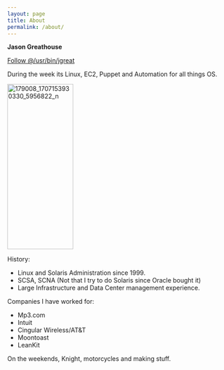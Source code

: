```yaml
---
layout: page
title: About
permalink: /about/
---
```


**Jason Greathouse**

<a class="twitter-follow-button" href="http://twitter.com/usrbinjgreat" data-show-count="false">Follow @/usr/bin/jgreat</a>
<script src="http://platform.twitter.com/widgets.js"></script>

During the week its Linux, EC2, Puppet and Automation
for all things OS.

<a href="http://jgreat.me/wp-content/uploads/2014/06/179008_1707153930330_5956822_n.jpg"><img src="http://jgreat.me/wp-content/uploads/2014/06/179008_1707153930330_5956822_n-120x300.jpg" alt="179008_1707153930330_5956822_n" width="150" height="375" class="alignright size-medium wp-image-60"></a>

History:
- Linux and Solaris Administration since 1999.
- SCSA, SCNA (Not that I try to do Solaris since Oracle bought it)
- Large Infrastructure and Data Center management experience.

Companies I have worked for:
- Mp3.com
- Intuit
- Cingular Wireless/AT&T
- Moontoast
- LeanKit

On the weekends, Knight, motorcycles and making stuff.
